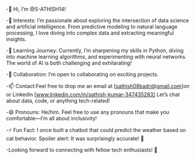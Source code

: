-👋 Hi, I’m @S-ATHISH14!

-👀 Interests: I’m passionate about exploring the intersection of data science and artificial intelligence. From predictive modeling to natural language processing,
I love diving into complex data and extracting meaningful insights.

-🌱 Learning Journey: Currently, I’m sharpening my skills in Python, diving into machine learning algorithms, and experimenting with neural networks. The world of AI is both challenging and exhilarating!

-💞 Collaboration: I’m open to collaborating on exciting projects.

-📫 Contact:Feel free to drop me an email at [sathish08kadri@gmail.com]on or Linkedin [www.linkedin.com/in/sathish-kumar-347435283]  Let’s chat about data, code, or anything tech-related!

-😄 Pronouns: He/him. Feel free to use any pronouns that make you comfortable—I’m all about inclusivity!

-⚡ Fun Fact: I once built a chatbot that could predict the weather based on cat behavior. Spoiler alert: It was surprisingly accurate! 🐾

-Looking forward to connecting with fellow tech enthusiasts! 🚀

<!---
S-ATHISH14/S-ATHISH14 is a ✨ special ✨ repository because its `README.md` (this file) appears on your GitHub profile.
You can click the Preview link to take a look at your changes.
--->
